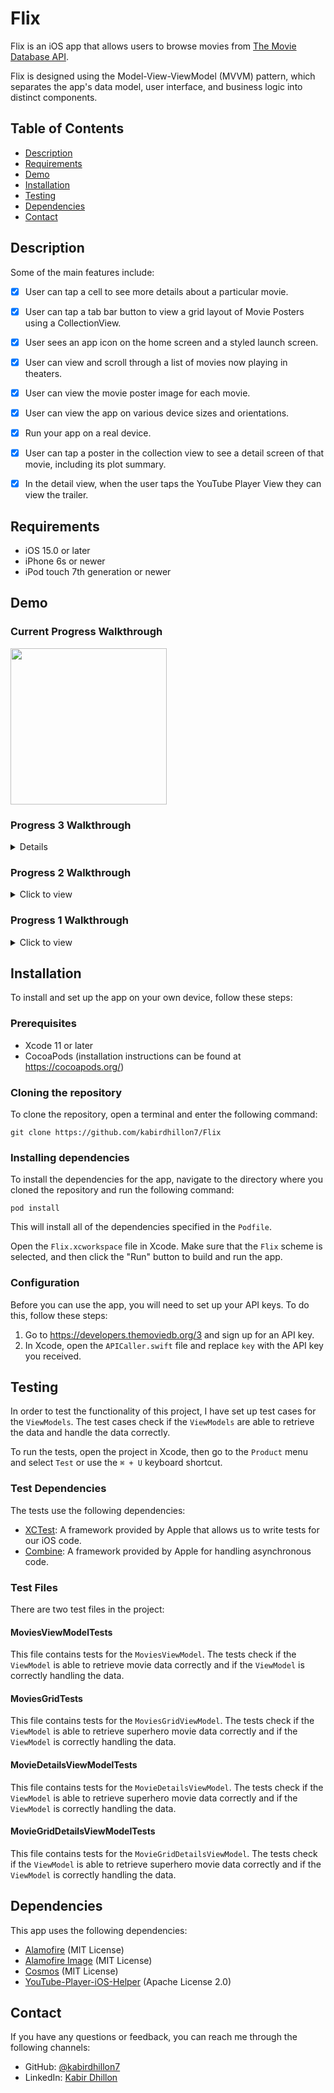 # Flix
Flix is an iOS app that allows users to browse movies from [The Movie Database API](http://docs.themoviedb.apiary.io/#). 

Flix is designed using the Model-View-ViewModel (MVVM) pattern, which separates the app's data model, user interface, and business logic into distinct components.

## Table of Contents

- [Description](#description)
- [Requirements](#Requirements)
- [Demo](#demo)
- [Installation](#installation)
- [Testing](#testing)
- [Dependencies](#dependencies)
- [Contact](#contact)

## Description

Some of the main features include:

- [X] User can tap a cell to see more details about a particular movie.
- [X] User can tap a tab bar button to view a grid layout of Movie Posters using a CollectionView.
- [X] User sees an app icon on the home screen and a styled launch screen.
- [X] User can view and scroll through a list of movies now playing in theaters.
- [X] User can view the movie poster image for each movie.

- [X] User can view the app on various device sizes and orientations.
- [X] Run your app on a real device.
- [X] User can tap a poster in the collection view to see a detail screen of that movie, including its plot summary.
- [X] In the detail view, when the user taps the YouTube Player View they can view the trailer.

## Requirements

- iOS 15.0 or later
- iPhone 6s or newer
- iPod touch 7th generation or newer

## Demo
### Current Progress Walkthrough
<img src="https://github.com/kabirdhillon7/Flix/blob/main/Walkthrough_1.26.23.gif" width=250><br>

### Progress 3 Walkthrough
<details>
  <img src="https://github.com/kabirdhillon7/Flix/blob/main/walkthrough12:22.gif" width=250><br>
</details>

### Progress 2 Walkthrough
<details>
  <summary>Click to view</summary>
  
  <img src="https://github.com/kabirdhillon7/Flix/blob/main/Walkthrough%202.gif" width=250><br>
</details>

### Progress 1 Walkthrough
<details>
  <summary>Click to view</summary>
  
  <img src="https://github.com/kabirdhillon7/Flix/blob/main/Walktrhough.gif" width=250><br>
</details>

## Installation

To install and set up the app on your own device, follow these steps:

### Prerequisites
- Xcode 11 or later
- CocoaPods (installation instructions can be found at https://cocoapods.org/)

### Cloning the repository

To clone the repository, open a terminal and enter the following command:
```
git clone https://github.com/kabirdhillon7/Flix
```

### Installing dependencies

To install the dependencies for the app, navigate to the directory where you cloned the repository and run the following command:
```
pod install
```
This will install all of the dependencies specified in the `Podfile`.

Open the `Flix.xcworkspace` file in Xcode. Make sure that the `Flix` scheme is selected, and then click the "Run" button to build and run the app.

### Configuration

Before you can use the app, you will need to set up your API keys. To do this, follow these steps:

1. Go to https://developers.themoviedb.org/3 and sign up for an API key.
2. In Xcode, open the `APICaller.swift` file and replace `key` with the API key you received.

## Testing

In order to test the functionality of this project, I have set up test cases for the `ViewModels`. The test cases check if the `ViewModels` are able to retrieve the data and handle the data correctly.

To run the tests, open the project in Xcode, then go to the `Product` menu and select `Test` or use the `⌘ + U` keyboard shortcut.

### Test Dependencies
The tests use the following dependencies:

- [XCTest](https://developer.apple.com/documentation/xctest): A framework provided by Apple that allows us to write tests for our iOS code.
- [Combine](https://developer.apple.com/documentation/combine): A framework provided by Apple for handling asynchronous code.

### Test Files
There are two test files in the project:

#### MoviesViewModelTests

This file contains tests for the `MoviesViewModel`. The tests check if the `ViewModel` is able to retrieve movie data correctly and if the `ViewModel` is correctly handling the data.

#### MoviesGridTests

This file contains tests for the `MoviesGridViewModel`. The tests check if the `ViewModel` is able to retrieve superhero movie data correctly and if the `ViewModel` is correctly handling the data.

#### MovieDetailsViewModelTests

This file contains tests for the `MovieDetailsViewModel`. The tests check if the `ViewModel` is able to retrieve superhero movie data correctly and if the `ViewModel` is correctly handling the data.

#### MovieGridDetailsViewModelTests
This file contains tests for the `MovieGridDetailsViewModel`. The tests check if the `ViewModel` is able to retrieve superhero movie data correctly and if the `ViewModel` is correctly handling the data.

## Dependencies

This app uses the following dependencies:

- [Alamofire](https://github.com/Alamofire/Alamofire) (MIT License)
- [Alamofire Image](https://github.com/Alamofire/AlamofireImage) (MIT License)
- [Cosmos](https://github.com/evgenyneu/Cosmos) (MIT License)
- [YouTube-Player-iOS-Helper](https://github.com/youtube/youtube-ios-player-helper) (Apache License 2.0)

## Contact

If you have any questions or feedback, you can reach me through the following channels:

- GitHub: [@kabirdhillon7](https://github.com/kabirdhillon7)
- LinkedIn: [Kabir Dhillon](https://www.linkedin.com/in/kabirdhillon/)
